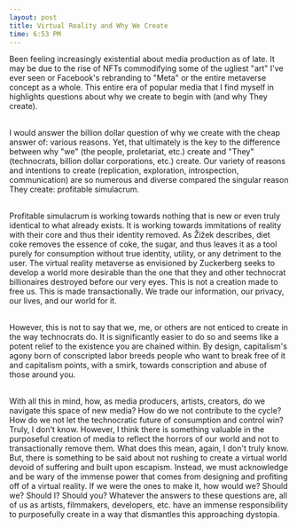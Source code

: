 ```yaml
---
layout: post
title: Virtual Reality and Why We Create
time: 6:53 PM
---
```


Been feeling increasingly existential about media production as of late. It may be due to the rise of NFTs commodifying some of the ugliest "art" I've ever seen or Facebook's rebranding to "Meta" or the entire metaverse concept as a whole. This entire era of popular media that I find myself in highlights questions about why we create to begin with (and why They create). <br> <br>

I would answer the billion dollar question of why we create with the cheap answer of: various reasons. Yet, that ultimately is the key to the difference between why "we" (the people, proletariat, etc.) create and "They" (technocrats, billion dollar corporations, etc.) create. Our variety of reasons and intentions to create (replication, exploration, introspection, communication) are so numerous and diverse compared the singular reason They create: profitable simulacrum. <br><br>

Profitable simulacrum is working towards nothing that is new or even truly identical to what already exists. It is working towards immitations of reality with their core and thus their identity removed. As Žižek describes, diet coke removes the essence of coke, the sugar, and thus leaves it as a tool purely for consumption without true identity, utility, or any detriment to the user. The virtual reality metaverse as envisioned by Zuckerberg seeks to develop a world more desirable than the one that they and other technocrat billionaires destroyed before our very eyes. This is not a creation made to free us. This is made transactionally. We trade our information, our privacy, our lives, and our world for it. <br><br>

However, this is not to say that we, me, or others are not enticed to create in the way technocrats do. It is significantly easier to do so and seems like a potent relief to the existence you are chained within. By design, capitalism's agony born of conscripted labor breeds people who want to break free of it and capitalism points, with a smirk, towards conscription and abuse of those around you.  <br><br>

With all this in mind, how, as media producers, artists, creators, do we navigate this space of new media? How do we not contribute to the cycle? How do we not let the technocratic future of consumption and control win? Truly, I don't know. However, I think there is something valuable in the purposeful creation of media to reflect the horrors of our world and not to transactionally remove them. What does this mean, again, I don't truly know. But, there is something to be said about not rushing to create a virtual world devoid of suffering and built upon escapism. Instead, we must acknowledge and be wary of the immense power that comes from designing and profiting off of a virtual reality. If we were the ones to make it, how would we? Should we? Should I? Should you? Whatever the answers to these questions are, all of us as artists, filmmakers, developers, etc. have an immense responsibility to purposefully create in a way that dismantles this approaching dystopia.
